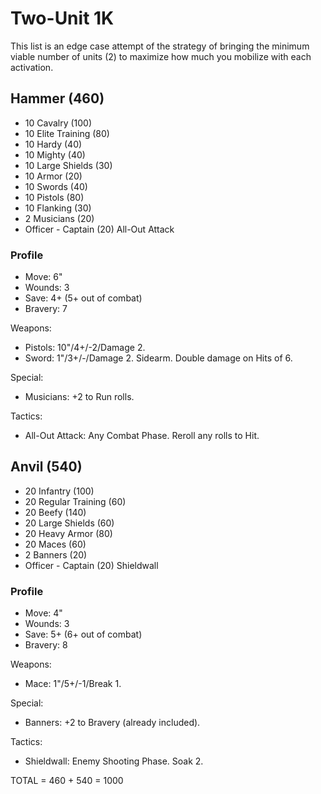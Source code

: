 # Two-Unit 1K

This list is an edge case attempt of the strategy of bringing the minimum viable number of units (2) to maximize how much you mobilize with each activation.

## Hammer (460)

- 10 Cavalry (100)
- 10 Elite Training (80)
- 10 Hardy (40)
- 10 Mighty (40)
- 10 Large Shields (30)
- 10 Armor (20)
- 10 Swords (40)
- 10 Pistols (80)
- 10 Flanking (30)
- 2 Musicians (20)
- Officer - Captain (20) All-Out Attack

### Profile

- Move: 6"
- Wounds: 3
- Save: 4+ (5+ out of combat)
- Bravery: 7

Weapons:

- Pistols: 10"/4+/-2/Damage 2.
- Sword: 1"/3+/-/Damage 2. Sidearm. Double damage on Hits of 6.

Special:

- Musicians: +2 to Run rolls.

Tactics:

- All-Out Attack: Any Combat Phase. Reroll any rolls to Hit.

## Anvil (540)

- 20 Infantry (100)
- 20 Regular Training (60)
- 20 Beefy (140)
- 20 Large Shields (60)
- 20 Heavy Armor (80)
- 20 Maces (60)
- 2 Banners (20)
- Officer - Captain (20) Shieldwall

### Profile

- Move: 4"
- Wounds: 3
- Save: 5+ (6+ out of combat)
- Bravery: 8

Weapons:

- Mace: 1"/5+/-1/Break 1.

Special:

- Banners: +2 to Bravery (already included).

Tactics:

- Shieldwall: Enemy Shooting Phase. Soak 2.

TOTAL = 460 + 540 = 1000
